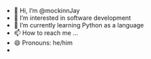 - 👋 Hi, I’m @mockinnJay
- 👀 I’m interested in software development
- 🌱 I’m currently learning Python as a language 
- 📫 How to reach me ...
- 😄 Pronouns: he/him
- 

<!---
mockinnJay/mockinnJay is a ✨ special ✨ repository because its `README.md` (this file) appears on your GitHub profile.
You can click the Preview link to take a look at your changes.
--->
